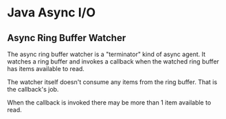 # Java Async I/O
## Async Ring Buffer Watcher


The async ring buffer watcher is a "terminator" kind of async agent.
It watches a ring buffer and invokes a callback when the watched ring buffer has items available to read.

The watcher itself doesn't consume any items from the ring buffer. 
That is the callback's job.

When the callback is invoked there may be more than 1 item available to read.


